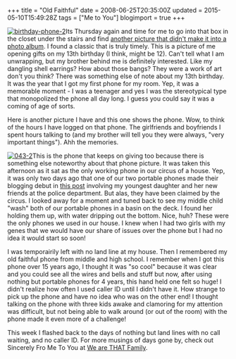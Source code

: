 +++
title = "Old Faithful"
date = 2008-06-25T20:35:00Z
updated = 2015-05-10T15:49:28Z
tags = ["Me to You"]
blogimport = true 
+++

[![birthday-phone-2](https://latc.s3.amazonaws.com/wp-content/uploads/2008/06/birthday-phone-2-242x350.jpg "birthday-phone-2")](https://latc.s3.amazonaws.com/wp-content/uploads/2008/06/birthday-phone-2.jpg)Its Thursday again and time for me to go into that box in the closet under the stairs and find [another picture that didn't make it into a photo album](http://lifeatthecircus.com/category/me-to-you/). I found a classic that is truly timely.  This is a picture of me opening gifts on my 13th birthday (I think, might be 12).  Can't tell what I am unwrapping, but my brother behind me is definitely interested.  Like my dangling shell earrings?  How about those bangs?  They were a work of art don't you think?  There was something else of note about my 13th birthday.  It was the year that I got my first phone for my room.  Yep, it was a memorable moment - I was a teenager and yes I was the stereotypical type that monopolized the phone all day long.  I guess you could say it was a coming of age of sorts.  

Here is another picture I have and this one shows the phone.  Wow, to think of the hours I have logged on that phone.  The girlfriends and boyfriends I spent hours talking to (and my brother will tell you they were always, "very important things").   Ahh the memories.  

[![043-2](https://latc.s3.amazonaws.com/wp-content/uploads/2008/06/043-2-350x187.jpg "043-2")](https://latc.s3.amazonaws.com/wp-content/uploads/2008/06/043-2.jpg)This is the phone that keeps on giving too because there is something else noteworthy about that phone picture.  It was taken this afternoon as it sat as the only working phone in our circus of a house.   Yep, it was only two days ago that one of our two portable phones made their blogging debut in [this post](http://lifeatthecircus.com/2008/06/24/we-made-it-till-the-third/) involving my youngest daughter and her new friends at the police department.  But alas, they have been claimed by the circus.  I looked away for a moment and tuned back to see my middle child "wash" both of our portable phones in a basin on the deck.  I found her holding them up, with water dripping out the bottom.  Nice, huh? These were the only phones we used in our house.  I knew when I had two girls with my genes that we would have our share of issues over the phone but I had no idea it would start so soon!  

I was temporairily left with no land line at my house. Then I remembered my old faithful phone from middle and high school.  I remember when I got this phone over 15 years ago, I thought it was "so cool"  because it was clear and you could see all the wires and bells and stuff but now, after using nothing but portable phones for 4 years, this hand held one felt so huge!  I didn't realize how often I used caller ID until I didn't have it.  How strange to pick up the phone and have no idea who was on the other end!  I thought talking on the phone with three kids awake and clamoring for my attention was difficult, but not being able to walk around (or out of the room) with the phone made it even more of a challenge!  

This week I flashed back to the days of nothing but land lines with no call waiting, and no caller ID.   For more musings of days gone by, check out Sincerely Fro Me To You at [We are THAT Family](http://weareTHATfamily.com).
